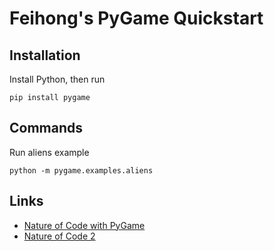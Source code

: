 # Feihong's PyGame Quickstart

## Installation

Install Python, then run

    pip install pygame

## Commands

Run aliens example

    python -m pygame.examples.aliens

## Links

- [Nature of Code with PyGame](https://github.com/allanmartell/Nature-of-Code-with-Pygame)
- [Nature of Code 2](https://nature-of-code-2nd-edition.netlify.app/)
